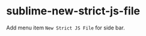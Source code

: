sublime-new-strict-js-file
==========================

Add menu item `New Strict JS File` for side bar.
